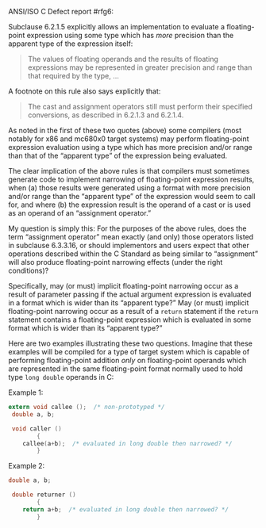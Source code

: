 ANSI/ISO C Defect report #rfg6:

Subclause 6.2.1.5 explicitly allows an implementation to evaluate a
floating-point expression using some type which has *more* precision than the
apparent type of the expression itself:

> The values of floating operands and the results of floating expressions may be
> represented in greater precision and range than that required by the type, ...

A footnote on this rule also says explicitly that:

> The cast and assignment operators still must perform their specified
> conversions, as described in 6.2.1.3 and 6.2.1.4.

As noted in the first of these two quotes (above) some compilers (most notably
for x86 and mc680x0 target systems) may perform floating-point expression
evaluation using a type which has more precision and/or range than that of the
“apparent type” of the expression being evaluated.

The clear implication of the above rules is that compilers must sometimes
generate code to implement narrowing of floating-point expression results, when
(a) those results were generated using a format with more precision and/or range
than the “apparent type” of the expression would seem to call for, and where (b)
the expression result is the operand of a cast or is used as an operand of an
“assignment operator.”

My question is simply this: For the purposes of the above rules, does the term
“assignment operator” mean exactly (and only) those operators listed in
subclause 6.3.3.16, or should implementors and users expect that other
operations described within the C Standard as being similar to “assignment” will
also produce floating-point narrowing effects (under the right conditions)?

Specifically, may (or must) implicit floating-point narrowing occur as a result
of parameter passing if the actual argument expression is evaluated in a format
which is wider than its “apparent type?” May (or must) implicit floating-point
narrowing occur as a result of a `return` statement if the `return` statement
contains a floating-point expression which is evaluated in some format which is
wider than its “apparent type?”

Here are two examples illustrating these two questions. Imagine that these
examples will be compiled for a type of target system which is capable of
performing floating-point addition *only* on floating-point operands which are
represented in the same floating-point format normally used to hold type `long
double` operands in C:

Example 1:

```c
extern void callee ();	/* non-prototyped */
 double a, b;

 void caller ()
        {
 	callee(a+b);  /* evaluated in long double then narrowed? */
        }
```

Example 2:

```c
double a, b;

 double returner ()
        {
 	return a+b;  /* evaluated in long double then narrowed? */
        }
```
